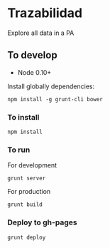 Trazabilidad
============

Explore all data in a PA


## To develop

* Node 0.10+

Install globally dependencies:

    npm install -g grunt-cli bower

### To install

    npm install

### To run

For development
    
    grunt server

For production
    
    grunt build

### Deploy to gh-pages

    grunt deploy
